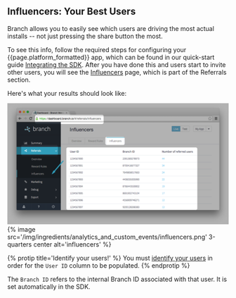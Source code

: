 
## Influencers: Your Best Users

Branch allows you to easily see which users are driving the most actual installs -- not just pressing the share button the most.

To see this info, follow the required steps for configuring your {{page.platform_formatted}} app, which can be found in our quick-start guide [Integrating the SDK](/recipes/quickstart_guide/{{page.platform}}/). After you have done this and users start to invite other users, you will see the [Influencers](https://dashboard.branch.io/#/referrals/influencers) page, which is part of the Referrals section.

Here's what your results should look like:

![influencers](/img/ingredients/analytics_and_custom_events/influencers.png)
{% image src='/img/ingredients/analytics_and_custom_events/influencers.png' 3-quarters center alt='influencers' %}

{% protip title='Identify your users!' %}
You must [identify your users](/recipes/quickstart_guide/{{page.platform}}/#identifying-your-users-optional-but-recommended) in order for the `User ID` column to be populated.
{% endprotip %}


The `Branch ID` refers to the internal Branch ID associated with that user. It is set automatically in the SDK.
